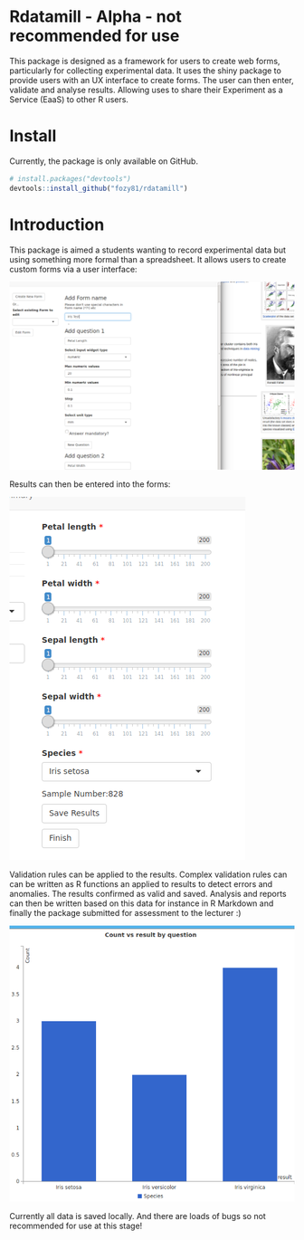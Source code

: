 
# Rdatamill - Alpha - not recommended for use

This package is designed as a framework for users to create web forms, particularly for collecting experimental data. It uses the shiny package to provide users with an UX interface to create forms. The user can then enter, validate and analyse results. Allowing uses to share their Experiment as a Service (EaaS) to other R users.

# Install

Currently, the package is only available on GitHub.

```r
# install.packages("devtools")
devtools::install_github("fozy81/rdatamill")
```

# Introduction

This package is aimed a students wanting to record experimental data but using something more formal than a spreadsheet. It allows users to create custom forms via a user interface:

![create_test](./create_form.png?raw=true)

Results can then be entered into the forms:

![enter_data](./enter_data.png?raw=true)

Validation rules can be applied to the results. Complex validation rules can can be written as R functions an applied to results to detect errors and anomalies. The results confirmed as valid and saved. Analysis and reports can then be written based on this data for instance in R Markdown and finally the package submitted for assessment to the lecturer :)

![analysis](./analysis.png?raw=true)

Currently all data is saved locally. And there are loads of bugs so not recommended for use at this stage!

